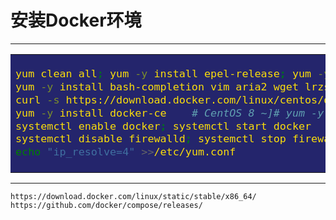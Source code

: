 # 安装Docker环境

****

<table><tr><td bgcolor=#24256C><font face="黑体" color=#FADD0B size=4>

````bash
yum clean all; yum -y install epel-release; yum -y update
yum -y install bash-completion vim aria2 wget lrzsz iptables-services iftop iproute net-tools ntp mtr tcping openssl
curl -s https://download.docker.com/linux/centos/docker-ce.repo -o /etc/yum.repos.d/docker-ce.repo
yum -y install docker-ce    # CentOS 8 ~]# yum -y install docker-ce --nobest
systemctl enable docker; systemctl start docker
systemctl disable firewalld; systemctl stop firewalld
echo "ip_resolve=4" >>/etc/yum.conf
````

</font></td></tr></table>

****

    https://download.docker.com/linux/static/stable/x86_64/
    https://github.com/docker/compose/releases/
